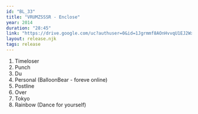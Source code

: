 ```yaml
---
id: "BL_33"
title: "VRUMZSSSR - Enclose"
year: 2014
duration: "28:45"
link: "https://drive.google.com/uc?authuser=0&id=1Jgrmmf8AOnHvvqU1EJ2WxW5uF00r4DGh&export=download"
layout: release.njk
tags: release
---
```


01. Timeloser
02. Punch
03. Du
04. Personal (BalloonBear - foreve online)
05. Postline
06. Over
07. Tokyo
08. Rainbow (Dance for yourself)
